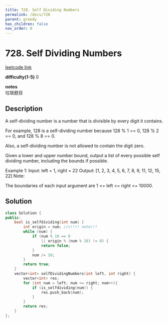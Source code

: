 ```yaml
---
title: 728. Self Dividing Numbers
permalink: /docs/728
parent: greedy
has_children: false
nav_order: 0
---
```

# 728. Self Dividing Numbers
[leetcode link](https://leetcode.com/problems/self-dividing-numbers/)

**difficulty(1-5)** 
0

**notes**   
垃圾题目

## Description
A self-dividing number is a number that is divisible by every digit it contains.

For example, 128 is a self-dividing number because 128 % 1 == 0, 128 % 2 == 0, and 128 % 8 == 0.

Also, a self-dividing number is not allowed to contain the digit zero.

Given a lower and upper number bound, output a list of every possible self dividing number, including the bounds if possible.

Example 1:
Input: 
left = 1, right = 22
Output: [1, 2, 3, 4, 5, 6, 7, 8, 9, 11, 12, 15, 22]
Note:

The boundaries of each input argument are 1 <= left <= right <= 10000.

## Solution
```c++
class Solution {
public:
    bool is_selfdividing(int num) {
        int origin = num; //<!!!! note!!!
        while (num) {
            if (num % 10 == 0 
                || origin % (num % 10) != 0) {
                return false;
            }
            num /= 10;
        }
        return true;
    }
    vector<int> selfDividingNumbers(int left, int right) {
        vector<int> res;
        for (int num = left; num <= right; num++){
            if (is_selfdividing(num)) {
                res.push_back(num);
            }
        }
        return res;
    }
};
```
<!-- 
Default label
{: .label }

Blue label
{: .label .label-blue }

Stable
{: .label .label-green }

New release
{: .label .label-purple }

Coming soon
{: .label .label-yellow }

Deprecated
{: .label .label-red } -->
